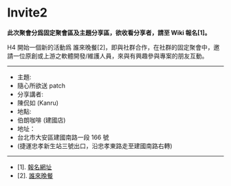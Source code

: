 # Invite2

**此次聚會分爲固定聚會區及主題分享區，欲收看分享者，請至 Wiki 報名[1]。**

H4 開始一個新的活動爲 誰來晚餐[2]，即與社群合作，在社群的固定聚會中，邀請一位原創或上游之軟體開發/維護人員，來與有興趣參與專案的朋友互動。

------

- 主題:
 - 隨心所欲送 patch
- 分享講者:
 - 陳侃如 (Kanru)
- 地點:
 - 伯朗咖啡 (建國店)
- 地址：
 - 台北市大安區建國南路一段 166 號
 - (捷運忠孝新生站三號出口，沿忠孝東路走至建國南路右轉)

------
- [1]. [報名網址](http://www.hackingthursday.org/whoscoming2dinner-02)
- [2]. [誰來晚餐](http://www.hackingthursday.org/whoscoming2dinner)
